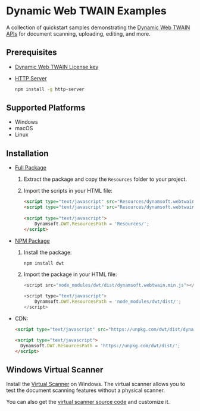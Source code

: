 # Dynamic Web TWAIN Examples
A collection of quickstart samples demonstrating the [Dynamic Web TWAIN APIs](https://www.dynamsoft.com/web-twain/overview/) for document scanning, uploading, editing, and more.

## Prerequisites
- [Dynamic Web TWAIN License key](https://www.dynamsoft.com/customer/license/trialLicense?product=dwt)
- [HTTP Server](https://www.npmjs.com/package/http-server)
    
    ```bash
    npm install -g http-server
    ```
    
## Supported Platforms
- Windows
- macOS
- Linux


## Installation

- [Full Package](https://www.dynamsoft.com/web-twain/downloads/)
    1. Extract the package and copy the `Resources` folder to your project.
    
    2. Import the scripts in your HTML file:
        ```html
        <script type="text/javascript" src="Resources/dynamsoft.webtwain.initiate.js"></script>
        <script type="text/javascript" src="Resources/dynamsoft.webtwain.config.js"></script>
    
        <script type="text/javascript"> 
            Dynamsoft.DWT.ResourcesPath = 'Resources/';
        </script>
        ```
    
- [NPM Package](https://www.npmjs.com/package/dwt)

    1. Install the package:
        
        ```bash
        npm install dwt
        ```    

    2. Import the package in your HTML file:
        ```javascript
        <script src="node_modules/dwt/dist/dynamsoft.webtwain.min.js"></script>

        <script type="text/javascript"> 
            Dynamsoft.DWT.ResourcesPath = 'node_modules/dwt/dist/';
        </script>
        ```

- CDN: 
  ```html
  <script type="text/javascript" src="https://unpkg.com/dwt/dist/dynamsoft.webtwain.min.js"> </script>

  <script type="text/javascript"> 
    Dynamsoft.DWT.ResourcesPath = 'https://unpkg.com/dwt/dist/';
  </script>
  ```
    
## Windows Virtual Scanner 
Install the [Virtual Scanner](https://download.dynamsoft.com/tool/twainds.win32.installer.2.1.3.msi) on Windows. The virtual scanner allows you to test the document scanning features without a physical scanner.

You can also get the [virtual scanner source code](https://github.com/yushulx/windows-virtual-scanner) and customize it.
